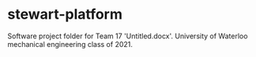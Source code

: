 # stewart-platform
Software project folder for Team 17 'Untitled.docx'. University of Waterloo mechanical engineering class of 2021.
